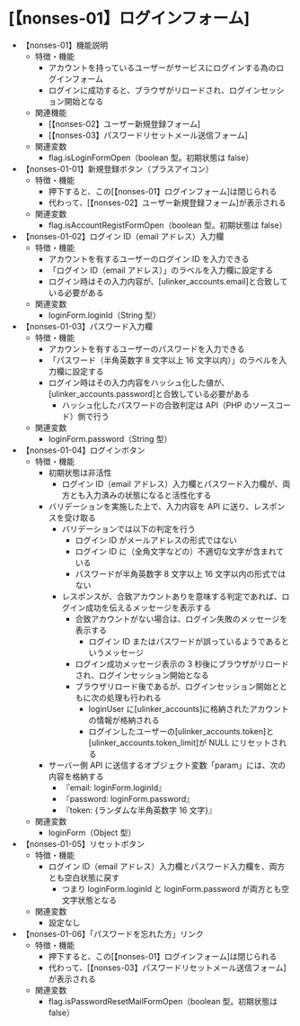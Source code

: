# [【nonses-01】ログインフォーム]

- 【nonses-01】機能説明
  - 特徴・機能
    - アカウントを持っているユーザーがサービスにログインする為のログインフォーム
    - ログインに成功すると、ブラウザがリロードされ、ログインセッション開始となる
  - 関連機能
    - [【nonses-02】ユーザー新規登録フォーム]
    - [【nonses-03】パスワードリセットメール送信フォーム]
  - 関連変数
    - flag.isLoginFormOpen（boolean 型。初期状態は false）
- 【nonses-01-01】新規登録ボタン（プラスアイコン）
  - 特徴・機能
    - 押下すると、この[【nonses-01】ログインフォーム]は閉じられる
    - 代わって、[【nonses-02】ユーザー新規登録フォーム]が表示される
  - 関連変数
    - flag.isAccountRegistFormOpen（boolean 型。初期状態は false）
- 【nonses-01-02】ログイン ID（email アドレス）入力欄
  - 特徴・機能
    - アカウントを有するユーザーのログイン ID を入力できる
    - 「ログイン ID（email アドレス）」のラベルを入力欄に設定する
    - ログイン時はその入力内容が、[ulinker_accounts.email]と合致している必要がある
  - 関連変数
    - loginForm.loginId（String 型）
- 【nonses-01-03】パスワード入力欄
  - 特徴・機能
    - アカウントを有するユーザーのパスワードを入力できる
    - 「パスワード（半角英数字 8 文字以上 16 文字以内）」のラベルを入力欄に設定する
    - ログイン時はその入力内容をハッシュ化した値が、[ulinker_accounts.password]と合致している必要がある
      - ハッシュ化したパスワードの合致判定は API（PHP のソースコード）側で行う
  - 関連変数
    - loginForm.password（String 型）
- 【nonses-01-04】ログインボタン
  - 特徴・機能
    - 初期状態は非活性
      - ログイン ID（email アドレス）入力欄とパスワード入力欄が、両方とも入力済みの状態になると活性化する
    - バリデーションを実施した上で、入力内容を API に送り、レスポンスを受け取る
      - バリデーションでは以下の判定を行う
        - ログイン ID がメールアドレスの形式ではない
        - ログイン ID に（全角文字などの）不適切な文字が含まれている
        - パスワードが半角英数字 8 文字以上 16 文字以内の形式ではない
      - レスポンスが、合致アカウントありを意味する判定であれば、ログイン成功を伝えるメッセージを表示する
        - 合致アカウントがない場合は、ログイン失敗のメッセージを表示する
          - ログイン ID またはパスワードが誤っているようであるというメッセージ
        - ログイン成功メッセージ表示の 3 秒後にブラウザがリロードされ、ログインセッション開始となる
        - ブラウザリロード後であるが、ログインセッション開始とともに次の処理も行われる
          - loginUser に[ulinker_accounts]に格納されたアカウントの情報が格納される
          - ログインしたユーザーの[ulinker_accounts.token]と[ulinker_accounts.token_limit]が NULL にリセットされる
    - サーバー側 API に送信するオブジェクト変数「param」には、次の内容を格納する
      - 『email: loginForm.loginId』
      - 『password: loginForm.password』
      - 『token: {ランダムな半角英数字 16 文字}』
  - 関連変数
    - loginForm（Object 型）
- 【nonses-01-05】リセットボタン
  - 特徴・機能
    - ログイン ID（email アドレス）入力欄とパスワード入力欄を、両方とも空白状態に戻す
      - つまり loginForm.loginId と loginForm.password が両方とも空文字状態となる
  - 関連変数
    - 設定なし
- 【nonses-01-06】「パスワードを忘れた方」リンク
  - 特徴・機能
    - 押下すると、この[【nonses-01】ログインフォーム]は閉じられる
    - 代わって、[【nonses-03】パスワードリセットメール送信フォーム]が表示される
  - 関連変数
    - flag.isPasswordResetMailFormOpen（boolean 型。初期状態は false）
